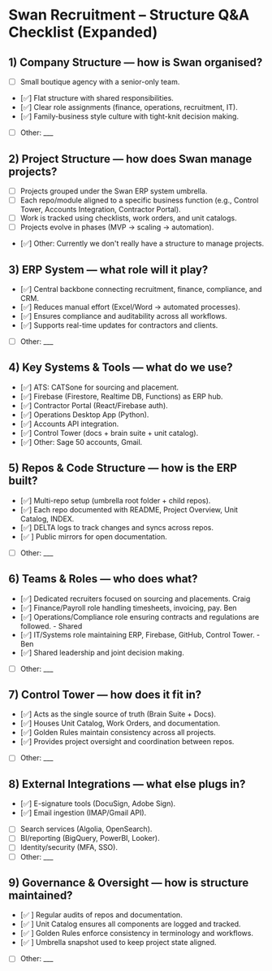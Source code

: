 # Swan Recruitment – Structure Q&A Checklist (Expanded)

## 1) Company Structure — how is Swan organised?
- [ ] Small boutique agency with a senior-only team.
- [✅] Flat structure with shared responsibilities.
- [✅] Clear role assignments (finance, operations, recruitment, IT).
- [✅] Family-business style culture with tight-knit decision making.
- [ ] Other: ___

## 2) Project Structure — how does Swan manage projects?
- [ ] Projects grouped under the Swan ERP system umbrella.
- [ ] Each repo/module aligned to a specific business function (e.g., Control Tower, Accounts Integration, Contractor Portal).
- [ ] Work is tracked using checklists, work orders, and unit catalogs.
- [ ] Projects evolve in phases (MVP → scaling → automation).
- [✅] Other: Currently we don't really have a structure to manage projects. 

## 3) ERP System — what role will it play?
- [✅] Central backbone connecting recruitment, finance, compliance, and CRM.
- [✅] Reduces manual effort (Excel/Word → automated processes).
- [✅] Ensures compliance and auditability across all workflows.
- [✅] Supports real-time updates for contractors and clients.
- [ ] Other: ___

## 4) Key Systems & Tools — what do we use?
- [✅] ATS: CATSone for sourcing and placement.
- [✅] Firebase (Firestore, Realtime DB, Functions) as ERP hub.
- [✅] Contractor Portal (React/Firebase auth).
- [✅] Operations Desktop App (Python).
- [✅] Accounts API integration.
- [✅] Control Tower (docs + brain suite + unit catalog).
- [✅] Other: Sage 50 accounts, Gmail.

## 5) Repos & Code Structure — how is the ERP built?
- [✅] Multi-repo setup (umbrella root folder + child repos).
- [✅] Each repo documented with README, Project Overview, Unit Catalog, INDEX. 
- [✅] DELTA logs to track changes and syncs across repos.
- [✅ ] Public mirrors for open documentation.
- [ ] Other: ___

## 6) Teams & Roles — who does what?
- [✅] Dedicated recruiters focused on sourcing and placements. Craig
- [✅] Finance/Payroll role handling timesheets, invoicing, pay. Ben
- [✅] Operations/Compliance role ensuring contracts and regulations are followed. - Shared
- [✅] IT/Systems role maintaining ERP, Firebase, GitHub, Control Tower. - Ben
- [✅] Shared leadership and joint decision making.
- [ ] Other: ___

## 7) Control Tower — how does it fit in?
- [✅] Acts as the single source of truth (Brain Suite + Docs).
- [✅] Houses Unit Catalog, Work Orders, and documentation.
- [✅] Golden Rules maintain consistency across all projects.
- [✅] Provides project oversight and coordination between repos.
- [ ] Other: ___

## 8) External Integrations — what else plugs in?
- [✅] E-signature tools (DocuSign, Adobe Sign).
- [✅] Email ingestion (IMAP/Gmail API).
- [ ] Search services (Algolia, OpenSearch).
- [ ] BI/reporting (BigQuery, PowerBI, Looker).
- [ ] Identity/security (MFA, SSO).
- [ ] Other: ___

## 9) Governance & Oversight — how is structure maintained?
- [✅ ] Regular audits of repos and documentation.
- [✅ ] Unit Catalog ensures all components are logged and tracked.
- [✅ ] Golden Rules enforce consistency in terminology and workflows.
- [✅ ] Umbrella snapshot used to keep project state aligned.
- [ ] Other: ___
